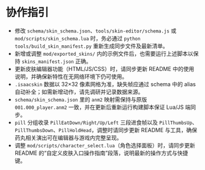 # 协作指引

- 修改 `schema/skin_schema.json`、`tools/skin-editor/schema.js` 或 `mod/scripts/skin_schema.lua` 时，务必通过 `python tools/build_skin_manifest.py` 重新生成同步文件及最新清单。
- 新增或调整 `mod/exported_skins/` 内的示例文件后，也需要运行上述脚本以保持 `skins_manifest.json` 正确。
- 更新皮肤编辑器功能（HTML/JS/CSS）时，请同步更新 README 中的使用说明，并确保新特性在无网络环境下仍可使用。
- `.isaacskin` 数据以 32×32 像素网格为准，缺失帧应通过 schema 中的 alias 自动补全；如需新增动作，请先调研并记录数据来源。
- `schema/skin_schema.json` 里的 `anm2` 映射需保持与原版 `001.000_player.anm2` 一致，并在更新后重新运行构建脚本保证 Lua/JS 端同步。
- `pill` 分组收录 `PillEatDown/Right/Up/Left` 三段进食帧以及 `PillThumbsUp`、`PillThumbsDown`、`PillHoldHead`，调整时请同步更新 README 与工具，确保药丸相关演出可在编辑器与游戏内完整呈现。
- 调整 `mod/scripts/character_select.lua`（角色选择面板）时，请同步更新 README 的“自定义皮肤入口操作指南”段落，说明最新的操作方式与快捷键。
